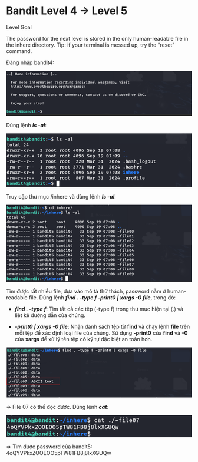 # Bandit Level 4 → Level 5

Level Goal

The password for the next level is stored in the only human-readable file in the inhere directory. Tip: if your terminal is messed up, try the “reset” command.

Đăng nhập bandit4: 

![img](https://github.com/DucThinh47/OverTheWire/blob/main/Bandit/images/image13.png?raw=true)

Dùng lệnh ***ls -al***: 

![img](https://github.com/DucThinh47/OverTheWire/blob/main/Bandit/images/image14.png?raw=true)

Truy cập thư mục /inhere và dùng lệnh ***ls -al***: 

![img](https://github.com/DucThinh47/OverTheWire/blob/main/Bandit/images/image15.png?raw=true)

Tìm được rất nhiều file, dựa vào mô tả thử thách, password nằm ở human-readable file. Dùng lệnh ***find . -type f -print0 | xargs -0 file***, trong đó: 

- ***find . -type f***: Tìm tất cả các tệp (-type f) trong thư mục hiện tại (.) và liệt kê đường dẫn của chúng.

- ***-print0 | xargs -0 file***: Nhận danh sách tệp từ **find** và chạy lệnh **file** trên mỗi tệp để xác định loại file của chúng. Sử dụng **-print0** của **find** và **-0** của **xargs** để xử lý tên tệp có ký tự đặc biệt an toàn hơn.

![img](https://github.com/DucThinh47/OverTheWire/blob/main/Bandit/images/image16.png?raw=true)

=> File 07 có thể đọc được. Dùng lệnh ***cat***:

![img](https://github.com/DucThinh47/OverTheWire/blob/main/Bandit/images/image17.png?raw=true)

=> Tìm được password của bandit5: 4oQYVPkxZOOEOO5pTW81FB8j8lxXGUQw

